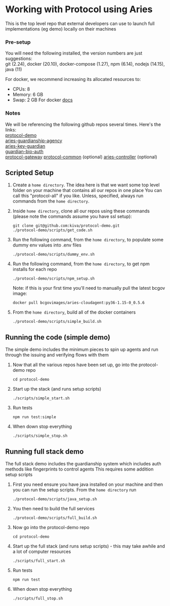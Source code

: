 # Working with Protocol using Aries

This is the top level repo that external developers can use to launch full implementations (eg demo) locally on their machines

### Pre-setup
You will need the following installed, the version numbers are just suggestions:  
git (2.24), docker (20.10), docker-compose (1.27), npm (6.14), nodejs (14.15), java (11)

For docker, we recommend increasing its allocated resources to:
- CPUs: 8
- Memory: 6 GB
- Swap: 2 GB
For docker [docs](https://docs.docker.com/docker-for-mac/)

### Notes
We will be referencing the following github repos several times.  Here's the links:  
[protocol-demo](https://github.com/kiva/protocol-demo)  
[aries-guardianship-agency](https://github.com/kiva/aries-guardianship-agency)  
[aries-key-guardian](https://github.com/kiva/aries-key-guardian.git)  
[guardian-bio-auth](https://github.com/kiva/guardian-bio-auth.git)  
[protocol-gateway](https://github.com/kiva/protocol-gateway.git)
[protocol-common](https://github.com/kiva/protocol-common.git) (optional)
[aries-controller](https://github.com/kiva/aries-controller) (optional)

## Scripted Setup
1. Create a `home directory`.  The idea here is that we want some top level folder on your machine that contains all our repos in one place
You can call this "protocol-all" if you like.  Unless, specified, always run commands from the `home directory`.

2. Inside `home directory`, clone all our repos using these commands (please note the commands assume you have ssl setup):
    ```
    git clone git@github.com:kiva/protocol-demo.git
    ./protocol-demo/scripts/get_code.sh
    ```

3. Run the following command, from the `home directory`, to populate some dummy env values into .env files
    ```
    ./protocol-demo/scripts/dummy_env.sh
    ```

4. Run the following command, from the `home directory`, to get npm installs for each repo
    ```
    ./protocol-demo/scripts/npm_setup.sh
    ```
    Note: if this is your first time you'll need to manually pull the latest bcgov image:
    ```
    docker pull bcgovimages/aries-cloudagent:py36-1.15-0_0.5.6
    ```

5. From the `home directory`, build all of the docker containers
    ```
    ./protocol-demo/scripts/simple_build.sh
    ```

## Running the code (simple demo)
The simple demo includes the minimum pieces to spin up agents and run through the issuing and verifying flows with them 
1. Now that all the various repos have been set up, go into the protocol-demo repo
   ```
   cd protocol-demo
   ```
2. Start up the stack (and runs setup scripts)
   ```
   ./scripts/simple_start.sh
   ```
3. Run tests
   ```
   npm run test:simple
   ```
4. When down stop everything
   ```
   ./scripts/simple_stop.sh
   ```

## Running full stack demo
The full stack demo includes the guardianship system which includes auth methods like fingerprints to control agents
This requires some addition setup scripts
1. First you need ensure you have java installed on your machine and then you can run the setup scripts. From the `home directory` run
   ```
   ./protocol-demo/scripts/java_setup.sh
   ```
2. You then need to build the full services
   ```
   ./protocol-demo/scripts/full_build.sh
   ```
3. Now go into the protocol-demo repo
   ```
   cd protocol-demo
   ```
4. Start up the full stack (and runs setup scripts) - this may take awhile and a lot of computer resources
   ```
   ./scripts/full_start.sh
   ```
5. Run tests
   ```
   npm run test
   ```
6. When down stop everything
   ```
   ./scripts/full_stop.sh
   ```
